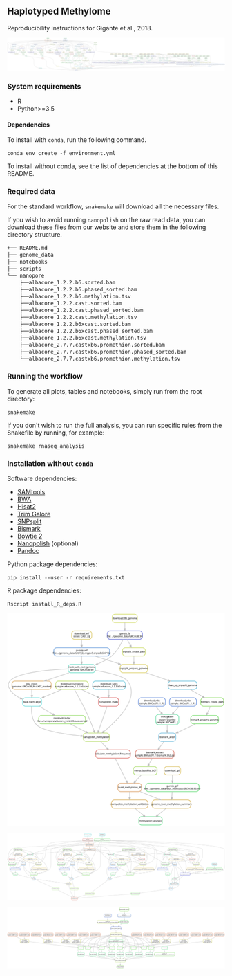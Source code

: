 ## Haplotyped Methylome

Reproducibility instructions for Gigante et al., 2018.

[![Directed Acyclic Dependency Graph](dependency_graph.svg)](http://htmlpreview.github.io/?https://github.com/scottgigante/haplotyped-methylome/blob/master/dependency_graph.svg)

### System requirements

* R
* Python>=3.5

#### Dependencies

To install with `conda`, run the following command.

```
conda env create -f environment.yml
```

To install without conda, see the list of dependencies at the bottom of this README.

### Required data

For the standard workflow, `snakemake` will download all the necessary files.

If you wish to avoid running `nanopolish` on the raw read data, you can download these files from our website and store them in the following directory structure.

```
+── README.md
├── genome_data
├── notebooks
├── scripts
└── nanopore
    ├──albacore_1.2.2.b6.sorted.bam
    ├──albacore_1.2.2.b6.phased_sorted.bam
    ├──albacore_1.2.2.b6.methylation.tsv
    ├──albacore_1.2.2.cast.sorted.bam
    ├──albacore_1.2.2.cast.phased_sorted.bam
    ├──albacore_1.2.2.cast.methylation.tsv
    ├──albacore_1.2.2.b6xcast.sorted.bam
    ├──albacore_1.2.2.b6xcast.phased_sorted.bam
    ├──albacore_1.2.2.b6xcast.methylation.tsv
    ├──albacore_2.7.7.castxb6.promethion.sorted.bam
    ├──albacore_2.7.7.castxb6.promethion.phased_sorted.bam
    └──albacore_2.7.7.castxb6.promethion.methylation.tsv
```

### Running the workflow

To generate all plots, tables and notebooks, simply run from the root directory:

```
snakemake
```

If you don't wish to run the full analysis, you can run specific rules from the Snakefile by running, for example:

```
snakemake rnaseq_analysis
```

### Installation without `conda`

Software dependencies:

* [SAMtools](http://www.htslib.org/download/)
* [BWA](https://sourceforge.net/projects/bio-bwa/files/)
* [Hisat2](https://ccb.jhu.edu/software/hisat2/index.shtml)
* [Trim Galore](https://www.bioinformatics.babraham.ac.uk/projects/trim_galore/)
* [SNPsplit](https://www.bioinformatics.babraham.ac.uk/projects/SNPsplit/)
* [Bismark](https://www.bioinformatics.babraham.ac.uk/projects/bismark/)
* [Bowtie 2](http://bowtie-bio.sourceforge.net/bowtie2/index.shtml)
* [Nanopolish](https://nanopolish.readthedocs.io/en/latest/installation.html) (optional)
* [Pandoc](https://pandoc.org/installing.html)

Python package dependencies:

```
pip install --user -r requirements.txt
```

R package dependencies:

```
Rscript install_R_deps.R
```

[![Directed Acyclic Dependency Graph: Methylation](methylation_dependency_graph.svg)](http://htmlpreview.github.io/?https://github.com/scottgigante/haplotyped-methylome/blob/master/methylation_dependency_graph.svg)

[![Directed Acyclic Dependency Graph: Haplotyping](haplotype_dependency_graph.svg)](http://htmlpreview.github.io/?https://github.com/scottgigante/haplotyped-methylome/blob/master/haplotype_dependency_graph.svg)

[![Directed Acyclic Dependency Graph: RNA-seq](rnaseq_dependency_graph.svg)](http://htmlpreview.github.io/?https://github.com/scottgigante/haplotyped-methylome/blob/master/rnaseq_dependency_graph.svg)
